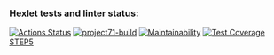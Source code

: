 ### Hexlet tests and linter status:
[![Actions Status](https://github.com/4l3xT4lk3r/java-project-71/workflows/hexlet-check/badge.svg)](https://github.com/4l3xT4lk3r/java-project-71/actions)
[![project71-build](https://github.com/4l3xT4lk3r/java-project-71/actions/workflows/project71-build.yml/badge.svg)](https://github.com/4l3xT4lk3r/java-project-71/actions)
[![Maintainability](https://api.codeclimate.com/v1/badges/07afe79972548da7b300/maintainability)](https://codeclimate.com/github/4l3xT4lk3r/java-project-71/maintainability)
[![Test Coverage](https://api.codeclimate.com/v1/badges/07afe79972548da7b300/test_coverage)](https://codeclimate.com/github/4l3xT4lk3r/java-project-71/test_coverage)  
[STEP5](https://asciinema.org/a/weeT1r17kRr505oeopZtDLmzF)
